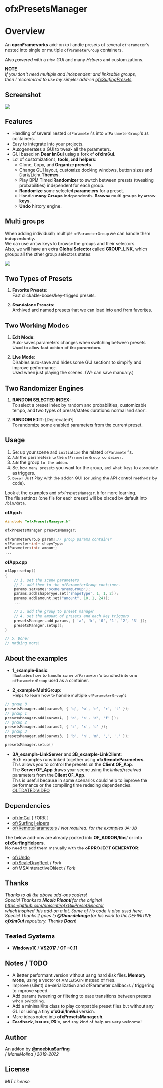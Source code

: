 ofxPresetsManager
=============================

# Overview

An **openFrameworks** add-on to handle presets of several `ofParameter`'s nested into single or multiple `ofParameterGroup` containers.  

Also *powered* with a *nice GUI* and many *Helpers* and customizations.

**NOTE**  
_If you don't need multiple and independent and linkeable groups,_  
_then I recommend to use my simpler add-on [ofxSurfingPresets](https://github.com/moebiussurfing/ofxSurfingPresets)._  
 
## Screenshot

![](/examples/1_Basic/Capture.PNG)  

## Features

- Handling of several nested `ofParameter`'s into `ofParameterGroup`'s as containers.
- Easy to integrate into your projects.
- Autogenerates a GUI to tweak all the parameters.
- GUI based on **Dear ImGui** using a fork of **ofxImGui**.
- Lot of customizations, **tools, and helpers**:  
  * Clone, Copy, and **Organize presets**.
  * Change GUI layout, customize docking windows, button sizes and Dark/Light **Themes**. 
  * Play BPM Timed **Randomizer** to switch between presets (tweaking probabilities) independent for each group.
  * **Randomize** some selected **parameters** for a preset.
  * Handle **many Groups** independently. **Browse** multi groups by arrow **keys**.
  * **Undo** history engine.

## **Multi groups**  

When adding individually multiple `ofParameterGroup` we can handle them independently.  
We can use arrow keys to browse the groups and their selectors.  
Also, we will have an extra **Global Selector** called **GROUP_LINK**, which groups all the other group selectors states:  

![](examples/2_MultiGroup/Capture.PNG)

## **Two Types of Presets**

1. **Favorite Presets**:  
Fast clickable-boxes/key-trigged presets.  

2. **Standalone Presets**:  
Archived and named presets that we can load into and from favorites.  

## Two Working Modes

1. **Edit Mode**:  
Auto-saves parameters changes when switching between presets.  
Used to allow fast edition of the parameters.  

2. **Live Mode**:  
Disables auto-save and hides some GUI sections to simplify and improve performance.  
Used when just playing the scenes. (We can save manually.)

## **Two Randomizer Engines**

1. **RANDOM SELECTED INDEX**:  
To select a preset index by random and probabilities, customizable tempo, and two types of preset/states durations: normal and short. 

2. **RANDOM EDIT**: [Deprecated?]  
To randomize some enabled parameters from the current preset.  

## Usage

1. Set up your scene and `initialize` the related ```ofParameter```'s.
2. ```Add``` the parameters ```to``` the ```ofParameterGroup container```.
3. ```Add``` the group ```to the addon```. 
4. Set ```how many presets``` you want for the group, ```and what keys``` to associate as triggers.
5. ```Done!``` Just Play with the addon GUI (or using the API control methods by code).  

Look at the examples and ```ofxPresetsManager.h``` for more learning.  
The file settings (one file for each preset) will be placed by default into ```/bin/data```.  

**ofApp.h**
```.cpp
#include "ofxPresetsManager.h"

ofxPresetsManager presetsManager;

ofParameterGroup params;// group params container
ofParameter<int> shapeType;
ofParameter<int> amount;
...
```

**ofApp.cpp**
```.cpp
ofApp::setup()
{
	// 1. set the scene parameters 
	// 2. add them to the ofParameterGroup container. 
	params.setName("sceneParamsGroup");	
	params.add(shapeType.set("shapeType", 1, 1, 2));
	params.add(amount.set("amount", 10, 1, 24));
	...

	// 3. add the group to preset manager
	// 4. set the amount of presets and each key triggers 
	presetsManager.add(params, { 'a', 'b', '0', '1', '2', '3' });
	presetsManager.setup();
}

// 5. Done!
// nothing more!
```

## About the examples

* **1_example-Basic**:  
Illustrates how to handle some ```ofParameter```'s bundled into one ```ofParameterGroup``` used as a container.  

* **2_example-MultiGroup**:  
Helps to learn how to handle multiple `ofParameterGroup`'s.  
```.cpp
// group 0
presetsManager.add(params0, { 'q', 'w', 'e', 'r', 't' });
// group 1
presetsManager.add(params1, { 'a', 's', 'd', 'f' });
// group 2
presetsManager.add(params2, { 'z', 'x', 'c' });
// group 3
presetsManager.add(params3, { 'b', 'n', 'm', ',', '.' });

presetsManager.setup();
```

* **3A_example-LinkServer** and **3B_example-LinkClient**:  
Both examples runs linked together using **ofxRemoteParameters**.  
This allows you to control the presets on the **Client OF_App**.  
The **Server OF_App** draws your scene using the *linked/received* parameters from the **Client OF_App**.  
This is useful because in some scenarios could help to improve the performance or the compiling time reducing dependencies.  
[OUTDATED VIDEO](http://www.youtube.com/watch?v=kV-t8lIdNRg "VIDEO") 

## Dependencies
* [ofxImGui](https://github.com/Daandelange/ofxImGui/tree/jvcleave) [ FORK ]
* [ofxSurfingHelpers](https://github.com/moebiussurfing/ofxSurfingHelpers)  
* [ofxRemoteParameters](https://github.com/c-mendoza/ofxRemoteParameters) / _Not required. For the examples 3A-3B_  

The below add-ons are already packed into **OF_ADDON/libs/** or into **ofxSurfingHelpers**.  
No need to add them manually with the **oF PROJECT GENERATOR**:  
* [ofxUndo](https://github.com/nariakiiwatani/ofxUndo)
* [ofxScaleDragRect](https://github.com/moebiussurfing/ofxScaleDragRect) / _Fork_
* [ofxMSAInteractiveObject](https://github.com/moebiussurfing/ofxMSAInteractiveObject) / _Fork_
## Thanks
*Thanks to all the above add-ons coders!*  
*Special Thanks to **Nicola Pisanti** for the original https://github.com/npisanti/ofxGuiPresetSelector  
which inspired this add-on a lot. Some of his code is also used here.*  
*Special Thanks 2 goes to **@Daandelange** for his work to the DEFINITIVE **ofxImGui** repository. Thanks **Daan**!*

## Tested Systems
- **Windows10** / **VS2017** / **OF ~0.11**

## Notes / TODO
* A Better performant version without using hard disk files. **Memory Mode**, using a vector of XML/JSON instead of files.
* Improve (silent) de-serialization and ofParameter callbacks / triggering to improve speed.
* Add params tweening or filtering to ease transitions between presets when switching.
* Add a minimal/lite class to play compatible preset files but without any GUI or using a tiny **ofxGui**/**ImGui** version.
* More ideas noted into **ofxPresetsManager.h**.   
* **Feedback**, **Issues**, **PR**'s, and any kind of help are very welcome!

## Author
An addon by **@moebiusSurfing**  
*( ManuMolina ) 2019-2022*

## License
*MIT License*
